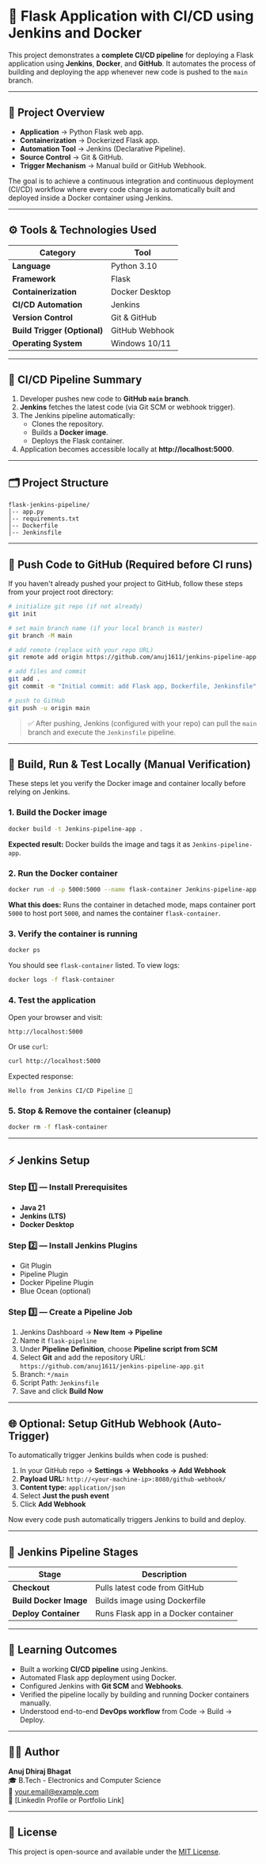 # 🚀 Flask Application with CI/CD using Jenkins and Docker

This project demonstrates a **complete CI/CD pipeline** for deploying a Flask application using **Jenkins**, **Docker**, and **GitHub**.
It automates the process of building and deploying the app whenever new code is pushed to the `main` branch.

---

## 🧩 Project Overview

- **Application** → Python Flask web app.
- **Containerization** → Dockerized Flask app.
- **Automation Tool** → Jenkins (Declarative Pipeline).
- **Source Control** → Git & GitHub.
- **Trigger Mechanism** → Manual build or GitHub Webhook.

The goal is to achieve a continuous integration and continuous deployment (CI/CD) workflow where every code change is automatically built and deployed inside a Docker container using Jenkins.

---

## ⚙️ Tools & Technologies Used

| Category | Tool |
|-----------|------|
| **Language** | Python 3.10 |
| **Framework** | Flask |
| **Containerization** | Docker Desktop |
| **CI/CD Automation** | Jenkins |
| **Version Control** | Git & GitHub |
| **Build Trigger (Optional)** | GitHub Webhook |
| **Operating System** | Windows 10/11 |

---

## 🧠 CI/CD Pipeline Summary

1. Developer pushes new code to **GitHub `main` branch**.
2. **Jenkins** fetches the latest code (via Git SCM or webhook trigger).
3. The Jenkins pipeline automatically:
   - Clones the repository.
   - Builds a **Docker image**.
   - Deploys the Flask container.
4. Application becomes accessible locally at **http://localhost:5000**.

---

## 🗂️ Project Structure

```
flask-jenkins-pipeline/
│-- app.py
│-- requirements.txt
│-- Dockerfile
│-- Jenkinsfile
```

---

## 🔁 Push Code to GitHub (Required before CI runs)

If you haven't already pushed your project to GitHub, follow these steps from your project root directory:

```bash
# initialize git repo (if not already)
git init

# set main branch name (if your local branch is master)
git branch -M main

# add remote (replace with your repo URL)
git remote add origin https://github.com/anuj1611/jenkins-pipeline-app.git

# add files and commit
git add .
git commit -m "Initial commit: add Flask app, Dockerfile, Jenkinsfile"

# push to GitHub
git push -u origin main
```

> ✅ After pushing, Jenkins (configured with your repo) can pull the `main` branch and execute the `Jenkinsfile` pipeline.

---

## 🐳 Build, Run & Test Locally (Manual Verification)

These steps let you verify the Docker image and container locally before relying on Jenkins.

### 1. Build the Docker image
```bash
docker build -t Jenkins-pipeline-app .
```
**Expected result:** Docker builds the image and tags it as `Jenkins-pipeline-app`.

### 2. Run the Docker container
```bash
docker run -d -p 5000:5000 --name flask-container Jenkins-pipeline-app
```
**What this does:** Runs the container in detached mode, maps container port `5000` to host port `5000`, and names the container `flask-container`.

### 3. Verify the container is running
```bash
docker ps
```
You should see `flask-container` listed. To view logs:
```bash
docker logs -f flask-container
```

### 4. Test the application
Open your browser and visit:  
```
http://localhost:5000
```
Or use `curl`:
```bash
curl http://localhost:5000
```

Expected response:  
```
Hello from Jenkins CI/CD Pipeline 🚀
```

### 5. Stop & Remove the container (cleanup)
```bash
docker rm -f flask-container
```

---

## ⚡ Jenkins Setup

### Step 1️⃣ — Install Prerequisites
- **Java 21**
- **Jenkins (LTS)**
- **Docker Desktop**

### Step 2️⃣ — Install Jenkins Plugins
- Git Plugin
- Pipeline Plugin
- Docker Pipeline Plugin
- Blue Ocean (optional)

### Step 3️⃣ — Create a Pipeline Job
1. Jenkins Dashboard → **New Item → Pipeline**  
2. Name it `flask-pipeline`  
3. Under **Pipeline Definition**, choose **Pipeline script from SCM**  
4. Select **Git** and add the repository URL:  
   `https://github.com/anuj1611/jenkins-pipeline-app.git`  
5. Branch: `*/main`  
6. Script Path: `Jenkinsfile`  
7. Save and click **Build Now**

---

## 🌐 Optional: Setup GitHub Webhook (Auto-Trigger)

To automatically trigger Jenkins builds when code is pushed:

1. In your GitHub repo → **Settings → Webhooks → Add Webhook**  
2. **Payload URL:** `http://<your-machine-ip>:8080/github-webhook/`  
3. **Content type:** `application/json`  
4. Select **Just the push event**  
5. Click **Add Webhook**

Now every code push automatically triggers Jenkins to build and deploy.

---

## 📸 Jenkins Pipeline Stages

| Stage | Description |
|--------|--------------|
| **Checkout** | Pulls latest code from GitHub |
| **Build Docker Image** | Builds image using Dockerfile |
| **Deploy Container** | Runs Flask app in a Docker container |

---

## 🎯 Learning Outcomes

- Built a working **CI/CD pipeline** using Jenkins.  
- Automated Flask app deployment using Docker.  
- Configured Jenkins with **Git SCM** and **Webhooks**.  
- Verified the pipeline locally by building and running Docker containers manually.  
- Understood end-to-end **DevOps workflow** from Code → Build → Deploy.

---

## 🧑‍💻 Author

**Anuj Dhiraj Bhagat**  
🎓 B.Tech - Electronics and Computer Science  
📧 your.email@example.com  
🔗 [LinkedIn Profile or Portfolio Link]

---

## 📜 License

This project is open-source and available under the [MIT License](LICENSE).
